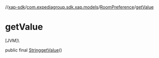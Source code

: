 //[xap-sdk](../../../index.md)/[com.expediagroup.sdk.xap.models](../index.md)/[RoomPreference](index.md)/[getValue](get-value.md)

# getValue

[JVM]\

public final [String](https://docs.oracle.com/javase/8/docs/api/java/lang/String.html)[getValue](get-value.md)()
